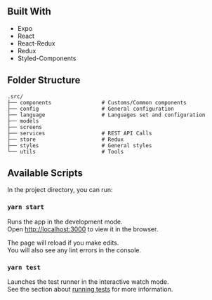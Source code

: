## Built With

- Expo
- React
- React-Redux
- Redux
- Styled-Components

## Folder Structure

    .src/
    ├── components                # Customs/Common components
    ├── config                    # General configuration
    ├── language                  # Languages set and configuration
    ├── models                   
    ├── screens                   
    ├── services                  # REST API Calls
    ├── store                     # Redux
    ├── styles                    # General styles
    └── utils                     # Tools

## Available Scripts

In the project directory, you can run:

### `yarn start`

Runs the app in the development mode.<br />
Open [http://localhost:3000](http://localhost:3000) to view it in the browser.

The page will reload if you make edits.<br />
You will also see any lint errors in the console.

### `yarn test`

Launches the test runner in the interactive watch mode.<br />
See the section about [running tests](https://facebook.github.io/create-react-app/docs/running-tests) for more information.
